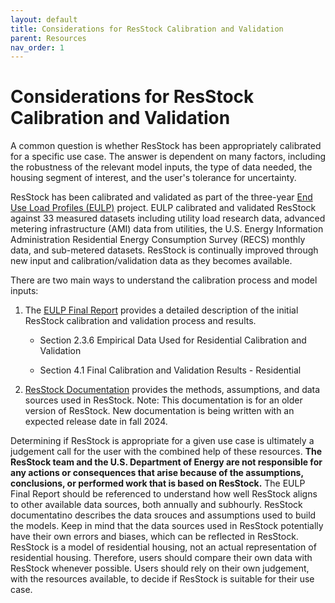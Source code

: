 ```yaml
---
layout: default
title: Considerations for ResStock Calibration and Validation
parent: Resources
nav_order: 1
---
```


# Considerations for ResStock Calibration and Validation
A common question is whether ResStock has been appropriately calibrated for a specific use case. The answer is dependent on many factors, including the robustness of the relevant model inputs, the type of data needed, the housing segment of interest, and the user's tolerance for uncertainty.

ResStock has been calibrated and validated as part of the three-year [End Use Load Profiles (EULP)](https://www.nrel.gov/buildings/end-use-load-profiles.html) project. EULP calibrated and validated ResStock against 33 measured datasets including utility load research data, advanced metering infrastructure (AMI) data from utilities, the U.S. Energy Information Administration Residential Energy Consumption Survey (RECS) monthly data, and sub-metered datasets. ResStock is continually improved through new input and calibration/validation data as they becomes available.

There are two main ways to understand the calibration process and model inputs:
1. The [EULP Final Report](https://www.nrel.gov/docs/fy22osti/80889.pdf) provides a detailed description of the initial ResStock calibration and validation process and results.

    - Section 2.3.6 Empirical Data Used for Residential Calibration and Validation

    - Section 4.1 Final Calibration and Validation Results - Residential

2. [ResStock Documentation](https://www.nrel.gov/docs/fy18osti/68670.pdf) provides the methods, assumptions, and data sources used in ResStock.
    Note: This documentation is for an older version of ResStock. New documentation is being written with an expected release date in fall 2024.

Determining if ResStock is appropriate for a given use case is ultimately a judgement call for the user with the combined help of these resources. **The ResStock team and the U.S. Department of Energy are not responsible for any actions or consequences that arise because of the assumptions, conclusions, or performed work that is based on ResStock.** The EULP Final Report should be referenced to understand how well ResStock aligns to other available data sources, both annually and subhourly. ResStock documentatino describes the data srouces and assumptions used to build the models. Keep in mind that the data sources used in ResStock potentially have their own errors and biases, which can be reflected in ResStock. ResStock is a model of residential housing, not an actual representation of residential housing. Therefore, users should compare their own data with ResStock whenever possible. Users should rely on their own judgement, with the resources available, to decide if ResStock is suitable for their use case.